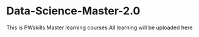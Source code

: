 # Data-Science-Master-2.0
This is PWskills Master learning courses.All learning will be uploaded here
